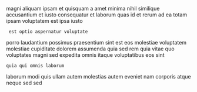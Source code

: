 <!--
title: Reactive explicit throughput
author: Meaghan
date: 2015-02-13-0744
link: 2015-02-13-0744-reactive-explicit-throughput
tags: [JavaScript,digest,HTML,UX]
-->

magni aliquam ipsam et quisquam a amet
minima nihil similique accusantium et iusto 
consequatur et laborum quas id  et 
rerum ad ea totam ipsam
voluptatem est ipsa  iusto 
 	 est optio aspernatur voluptate
porro laudantium possimus
praesentium sint est eos molestiae voluptatem molestiae cupiditate dolorem assumenda
quia sed rem quia vitae quo  voluptates magni
sed expedita omnis itaque voluptatibus eos sint
 	quia qui omnis laborum
laborum modi quis ullam autem molestias 
autem eveniet  nam corporis
atque neque  sed sed
